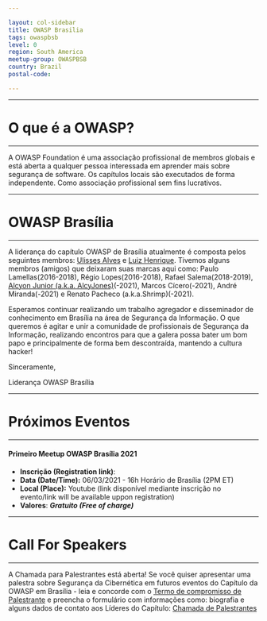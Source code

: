 ```yaml
---

layout: col-sidebar
title: OWASP Brasilia
tags: owaspbsb
level: 0
region: South America
meetup-group: OWASPBSB
country: Brazil
postal-code: 

---
```


---------------------
# O que é a OWASP?
---------------------
A OWASP Foundation é uma associação profissional de membros globais e está aberta a qualquer pessoa interessada em aprender mais sobre segurança de software. Os capítulos locais são executados de forma independente. Como associação profissional sem fins lucrativos. 


---------------------
# OWASP Brasília
---------------------
A liderança do capítulo OWASP de Brasília atualmente é composta pelos seguintes membros: [Ulisses Alves](https://www.linkedin.com/in/ulissesalvesdias/) e [Luiz Henrique](https://www.linkedin.com/in/lhenriquefc/). Tivemos alguns membros (amigos) que deixaram suas marcas aqui como: Paulo Lamellas(2016-2018), Régio Lopes(2016-2018), Rafael Salema(2018-2019), [Alcyon Junior (a.k.a. AlcyJones)](https://www.linkedin.com/in/alcyon/)(-2021), Marcos Cícero(-2021), André Miranda(-2021) e Renato Pacheco (a.k.a.Shrimp)(-2021).

Esperamos continuar realizando um trabalho agregador e disseminador de conhecimento em Brasília na área de Segurança da Informação. O que queremos é agitar e unir a comunidade de profissionais de Segurança da Informação, realizando encontros para que a galera possa bater um bom papo e principalmente de forma bem descontraída, mantendo a cultura hacker! 

Sinceramente,
 
Liderança OWASP Brasília


---------------------
# Próximos Eventos
---------------------
#### Primeiro Meetup OWASP Brasília 2021
  - **Inscrição (Registration link)**:
    <SOON>
  - **Data (Date/Time):** 06/03/2021 - 16h Horário de Brasília (2PM ET)
  - **Local (Place):** Youtube (link disponível mediante inscrição no evento/link will be available uppon registration)
  - **Valores**: ***Gratuito (Free of charge)***
  
---------------------
# Call For Speakers
---------------------
A Chamada para Palestrantes está aberta! Se você quiser apresentar uma palestra sobre Segurança da Cibernética em futuros eventos do Capítulo da OWASP em Brasília - leia e concorde com o [Termo de compromisso de Palestrante](https://www.owasp.org/index.php/Speaker_Agreement) e preencha o formulário com informações como: biografia e alguns dados de contato aos Líderes do Capítulo: [Chamada de Palestrantes](https://forms.gle/EMryddqVTmPGUYm58)
